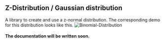 ## Z-Distribution / Gaussian distribution
A library to create and use a z-normal distribution.
The corresponding demo for this distribution looks like this.
![Binomial-Distribution](/doc/media/distribution_illustration/z_normal.gif)
#### The documentation will be written soon.